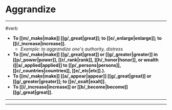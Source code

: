 # Aggrandize
---
#verb
- **To [[m/_make|make]] [[g/_great|great]]; to [[e/_enlarge|enlarge]]; to [[i/_increase|increase]].**
	- _Example: to aggrandize one's authority, distress_
- **To [[m/_make|make]] [[g/_great|great]] or [[g/_greater|greater]] in [[p/_power|power]], [[r/_rank|rank]], [[h/_honor|honor]], or wealth ([[a/_applied|applied]] to [[p/_persons|persons]], [[c/_countries|countries]], [[e/_etc|etc]].).**
- **To [[m/_make|make]] [[a/_appear|appear]] [[g/_great|great]] or [[g/_greater|greater]]; to [[e/_exalt|exalt]].**
- **To [[i/_increase|increase]] or [[b/_become|become]] [[g/_great|great]].**
---
---
